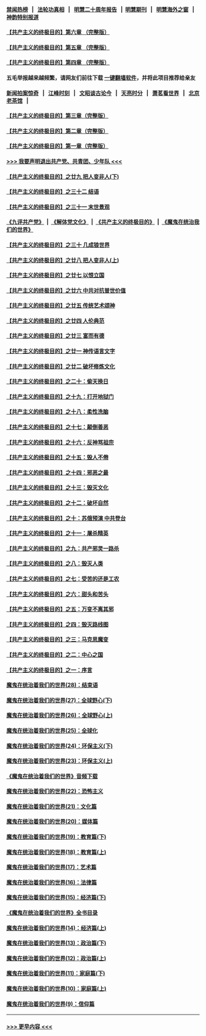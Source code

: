 #### [禁闻热榜](热点新闻.md?=0)  &nbsp;&nbsp;|&nbsp;&nbsp; [法轮功真相](https://github.com/gfw-breaker/truth/blob/master/README.md?=0) &nbsp;&nbsp;|&nbsp;&nbsp; [明慧二十周年报告](https://github.com/gfw-breaker/mh-reports/blob/master/README.md?=0) &nbsp;&nbsp;|&nbsp;&nbsp;[明慧期刊](https://github.com/gfw-breaker/mh-qikan) &nbsp;&nbsp;|&nbsp;&nbsp; [明慧海外之窗](https://github.com/gfw-breaker/mh-news/blob/master/README.md?=0) &nbsp;&nbsp;|&nbsp;&nbsp; [神韵特别报道](https://github.com/gfw-breaker/mh-news/blob/master/shenyun.md?=0)
#### [【共产主义的终极目的】第六章 （完整版）](../pages/nsc422/n11428913.md?t=02250531) 
#### [【共产主义的终极目的】第五章 （完整版）](../pages/nsc422/n11428912.md?t=02250531) 
#### [【共产主义的终极目的】第四章 （完整版）](../pages/nsc422/n11428907.md?t=02250531) 
#### 五毛举报越来越频繁，请网友们前往下载 [一键翻墙软件](https://github.com/gfw-breaker/ssr-accounts)，并将此项目推荐给亲友
#### [新闻拍案惊奇](https://github.com/gfw-breaker/banned-news/blob/master/pages/link4.md) &nbsp;&nbsp;|&nbsp;&nbsp; [江峰时刻](https://github.com/gfw-breaker/banned-news/blob/master/pages/link4.md) &nbsp;&nbsp;|&nbsp;&nbsp; [文昭谈古论今](https://github.com/gfw-breaker/banned-news/blob/master/pages/link4.md) &nbsp;&nbsp;|&nbsp;&nbsp; [天亮时分](https://github.com/gfw-breaker/banned-news/blob/master/pages/link4.md) &nbsp;&nbsp;|&nbsp;&nbsp; [萧茗看世界](https://github.com/gfw-breaker/banned-news/blob/master/pages/link4.md) &nbsp;&nbsp;|&nbsp;&nbsp; [北京老茶馆](https://github.com/gfw-breaker/banned-news/blob/master/pages/link4.md) &nbsp;&nbsp;|&nbsp;&nbsp; 
#### [【共产主义的终极目的】第三章（完整版）](../pages/nsc422/n11428848.md?t=02250531) 
#### [【共产主义的终极目的】第二章（完整版）](../pages/nsc422/n11428831.md?t=02250531) 
#### [【共产主义的终极目的】第一章（完整版）](../pages/nsc422/n11417651.md?t=02250531) 
#### [>>> 我要声明退出共产党、共青团、少年队 <<<](https://github.com/begood0513/goodnews/blob/master/quit/letter.md) 
#### [【共产主义的终极目的】之廿九 把人变非人(下)](../pages/nsc422/n11344140.md?t=02250531) 
#### [【共产主义的终极目的】之三十二 结语](../pages/nsc422/n11360535.md?t=02250531) 
#### [【共产主义的终极目的】之三十一 末世景观](../pages/nsc422/n11351129.md?t=02250531) 
#### [《九评共产党》](https://github.com/begood0513/9ping.md/blob/master/README.md) &nbsp;|&nbsp; [《解体党文化》](../../../../jtdwh.md/blob/master/README.md)  &nbsp;|&nbsp; [《共产主义的终极目的》](../../../../gczydzjmd.md/blob/master/README.md) &nbsp;|&nbsp; [《魔鬼在统治我们的世界》](../../../../mgztzwmdsj.md/blob/master/README.md) 
#### [【共产主义的终极目的】之三十 几成狼世界](../pages/nsc422/n11348280.md?t=02250531) 
#### [【共产主义的终极目的】之廿八 把人变非人(上)](../pages/nsc422/n11340492.md?t=02250531) 
#### [【共产主义的终极目的】之廿七 以恨立国](../pages/nsc422/n11336944.md?t=02250531) 
#### [【共产主义的终极目的】之廿六 中共对抗普世价值](../pages/nsc422/n11324785.md?t=02250531) 
#### [【共产主义的终极目的】之廿五 传统艺术颂神](../pages/nsc422/n11296396.md?t=02250531) 
#### [【共产主义的终极目的】之廿四 人伦典范](../pages/nsc422/n11296397.md?t=02250531) 
#### [【共产主义的终极目的】之廿三 富而有德](../pages/nsc422/n11283598.md?t=02250531) 
#### [【共产主义的终极目的】之廿一 神传语言文字](../pages/nsc422/n11263265.md?t=02250531) 
#### [【共产主义的终极目的】之廿二 破坏修炼文化](../pages/nsc422/n11245728.md?t=02250531) 
#### [【共产主义的终极目的】之二十：偷天换日](../pages/nsc422/n11238846.md?t=02250531) 
#### [【共产主义的终极目的】之十九：打开地狱门](../pages/nsc422/n11206376.md?t=02250531) 
#### [【共产主义的终极目的】之十八：柔性洗脑](../pages/nsc422/n11199994.md?t=02250531) 
#### [【共产主义的终极目的】之十七：颠倒善恶](../pages/nsc422/n11179782.md?t=02250531) 
#### [【共产主义的终极目的】之十六：反神骂祖宗](../pages/nsc422/n11166798.md?t=02250531) 
#### [【共产主义的终极目的】之十五：毁人不倦](../pages/nsc422/n11166792.md?t=02250531) 
#### [【共产主义的终极目的】之十四：邪恶之最](../pages/nsc422/n11150249.md?t=02250531) 
#### [【共产主义的终极目的】之十三：毁灭文化](../pages/nsc422/n11135227.md?t=02250531) 
#### [【共产主义的终极目的】之十二：破坏自然](../pages/nsc422/n11135214.md?t=02250531) 
#### [【共产主义的终极目的】之十：苏俄预演 中共登台](../pages/nsc422/n11118424.md?t=02250531) 
#### [【共产主义的终极目的】之十一：屠杀精英](../pages/nsc422/n11118442.md?t=02250531) 
#### [【共产主义的终极目的】之九：共产邪灵一路杀](../pages/nsc422/n11114139.md?t=02250531) 
#### [【共产主义的终极目的】之八：毁灭人类](../pages/nsc422/n11108503.md?t=02250531) 
#### [【共产主义的终极目的】之七：受苦的还是工农](../pages/nsc422/n11101809.md?t=02250531) 
#### [【共产主义的终极目的】之六：甜头和苦头](../pages/nsc422/n11096971.md?t=02250531) 
#### [【共产主义的终极目的】之五：万变不离其邪](../pages/nsc422/n11091285.md?t=02250531) 
#### [【共产主义的终极目的】之四：毁灭路线图](../pages/nsc422/n11086284.md?t=02250531) 
#### [【共产主义的终极目的】之三：马克思魔变](../pages/nsc422/n11061941.md?t=02250531) 
#### [【共产主义的终极目的】之二：中心之国](../pages/nsc422/n11047728.md?t=02250531) 
#### [【共产主义的终极目的】之一：序言](../pages/nsc422/n11086077.md?t=02250531) 
#### [魔鬼在统治着我们的世界(28)：结束语](../pages/nsc422/n10936246.md?t=02250531) 
#### [魔鬼在统治着我们的世界(27)：全球野心(下)](../pages/nsc422/n10928319.md?t=02250531) 
#### [魔鬼在统治着我们的世界(26)：全球野心(上)](../pages/nsc422/n10900318.md?t=02250531) 
#### [魔鬼在统治着我们的世界(25)：全球化](../pages/nsc422/n10788205.md?t=02250531) 
#### [魔鬼在统治着我们的世界(24)：环保主义(下)](../pages/nsc422/n10695307.md?t=02250531) 
#### [魔鬼在统治着我们的世界(23)：环保主义(上)](../pages/nsc422/n10688613.md?t=02250531) 
#### [《魔鬼在统治着我们的世界》音频下载](../pages/nsc422/n10635553.md?t=02250531) 
#### [魔鬼在统治着我们的世界(22)：恐怖主义](../pages/nsc422/n10614727.md?t=02250531) 
#### [魔鬼在统治着我们的世界(21)：文化篇](../pages/nsc422/n10597706.md?t=02250531) 
#### [魔鬼在统治着我们的世界(20)：媒体篇](../pages/nsc422/n10586579.md?t=02250531) 
#### [魔鬼在统治着我们的世界(19)：教育篇(下)](../pages/nsc422/n10564808.md?t=02250531) 
#### [魔鬼在统治着我们的世界(18)：教育篇(上)](../pages/nsc422/n10526970.md?t=02250531) 
#### [魔鬼在统治着我们的世界(17)：艺术篇](../pages/nsc422/n10499093.md?t=02250531) 
#### [魔鬼在统治着我们的世界(16)：法律篇](../pages/nsc422/n10485969.md?t=02250531) 
#### [魔鬼在统治着我们的世界(15)：经济篇(下)](../pages/nsc422/n10469975.md?t=02250531) 
#### [《魔鬼在统治着我们的世界》全书目录](../pages/nsc422/n10464261.md?t=02250531) 
#### [魔鬼在统治着我们的世界(14)：经济篇(上)](../pages/nsc422/n10457370.md?t=02250531) 
#### [魔鬼在统治着我们的世界(13)：政治篇(下)](../pages/nsc422/n10448270.md?t=02250531) 
#### [魔鬼在统治着我们的世界(12)：政治篇(上)](../pages/nsc422/n10444576.md?t=02250531) 
#### [魔鬼在统治着我们的世界(11)：家庭篇(下)](../pages/nsc422/n10440961.md?t=02250531) 
#### [魔鬼在统治着我们的世界(10)：家庭篇(上)](../pages/nsc422/n10435448.md?t=02250531) 
#### [魔鬼在统治着我们的世界(9)：信仰篇](../pages/nsc422/n10432159.md?t=02250531) 

----
#### [ >>> 更早内容 <<< ](../indexes/nsc422-earlier.md)
